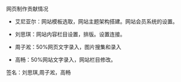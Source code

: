 网页制作贡献情况

- 艾尼亚尔：网站模板选取，网站主题架构搭建。网站会员系统的设置。

- 刘思琪：网站内容栏目设置，排版。设置连接。

- 周子淞：50%网页文字录入，图片搜集和录入

- 高畅：50%网站文字录入，网站栏目修改。

签名：刘思琪,周子淞，高畅